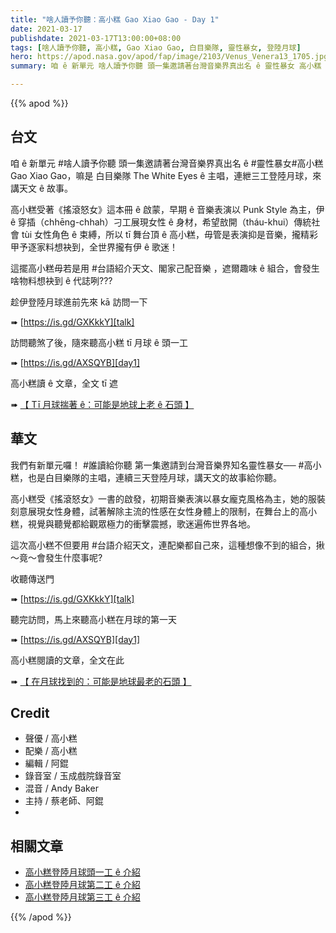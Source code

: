 ```yaml
---
title: "啥人讀予你聽：高小糕 Gao Xiao Gao - Day 1"
date: 2021-03-17
publishdate: 2021-03-17T13:00:00+08:00
tags: [啥人讀予你聽, 高小糕, Gao Xiao Gao, 白目樂隊, 靈性暴女, 登陸月球]
hero: https://apod.nasa.gov/apod/fap/image/2103/Venus_Venera13_1705.jpg
summary: 咱 ê 新單元 啥人讀予你聽 頭一集邀請著台灣音樂界真出名 ê 靈性暴女 高小糕 Gao Xiao Gao，嘛是 白目樂隊 The White Eyes ê 主唱，連紲三工登陸月球，來講天文 ê 故事。

---
```


{{% apod %}}


## 台文

咱 ê 新單元 #啥人讀予你聽 頭一集邀請著台灣音樂界真出名 ê #靈性暴女#高小糕 Gao Xiao Gao，嘛是 白目樂隊 The White Eyes ê 主唱，連紲三工登陸月球，來講天文 ê 故事。

高小糕受著《搖滾怒女》這本冊 ê 啟蒙，早期 ê 音樂表演以 Punk Style 為主，伊 ê 穿插（chhēng-chhah）刁工展現女性 ê 身材，希望敨開（tháu-khui）傳統社會 tùi 女性角色 ê 束縛，所以 tī 舞台頂 ê 高小糕，毋管是表演抑是音樂，攏精彩甲予逐家料想袂到，全世界攏有伊 ê 歌迷！

這擺高小糕毋若是用 #台語紹介天文、閣家己配音樂 ，遮爾趣味 ê 組合，會發生啥物料想袂到 ê 代誌咧???

趁伊登陸月球進前先來 kā 訪問一下

➠ [https://is.gd/GXKkkY][talk]

訪問聽煞了後，隨來聽高小糕 tī 月球 ê 頭一工

➠ [https://is.gd/AXSQYB][day1]

高小糕讀 ê 文章，全文 tī 遮

➠ [【 Tī 月球揣著 ê：可能是地球上老 ê 石頭 】][article1]


## 華文
我們有新單元囉！ #誰讀給你聽 第一集邀請到台灣音樂界知名靈性暴女── #高小糕，也是白目樂隊的主唱，連續三天登陸月球，講天文的故事給你聽。

高小糕受《搖滾怒女》一書的啟發，初期音樂表演以暴女龐克風格為主，她的服裝刻意展現女性身體，試著解除主流的性感在女性身體上的限制，在舞台上的高小糕，視覺與聽覺都給觀眾極力的衝擊震撼，歌迷遍佈世界各地。

這次高小糕不但要用 #台語介紹天文，連配樂都自己來，這種想像不到的組合，揪～竟～會發生什麼事呢?

收聽傳送門

➠ [https://is.gd/GXKkkY][talk]

聽完訪問，馬上來聽高小糕在月球的第一天

➠ [https://is.gd/AXSQYB][day1]

高小糕閱讀的文章，全文在此

➠ [【 在月球找到的：可能是地球最老的石頭 】][article1]


## Credit

- 聲優 / 高小糕
- 配樂 / 高小糕
- 編輯 / 阿錕
- 錄音室 / 玉成戲院錄音室
- 混音 / Andy Baker
- 主持 / 蔡老師、阿錕
-
## 相關文章

- [高小糕登陸月球頭一工 ê 介紹][intro1]
- [高小糕登陸月球第二工 ê 介紹][intro2]
- [高小糕登陸月球第三工 ê 介紹][intro3]


{{% /apod %}}

[talk]: https://is.gd/GXKkkY
[day1]: https://is.gd/AXSQYB
[article1]: https://apod.tw/daily/20210203/
[intro1]: https://apod.tw/bonus/gaoxiaogao-day1/
[intro2]: https://apod.tw/bonus/gaoxiaogao-day2/
[intro3]: https://apod.tw/bonus/gaoxiaogao-day3/
